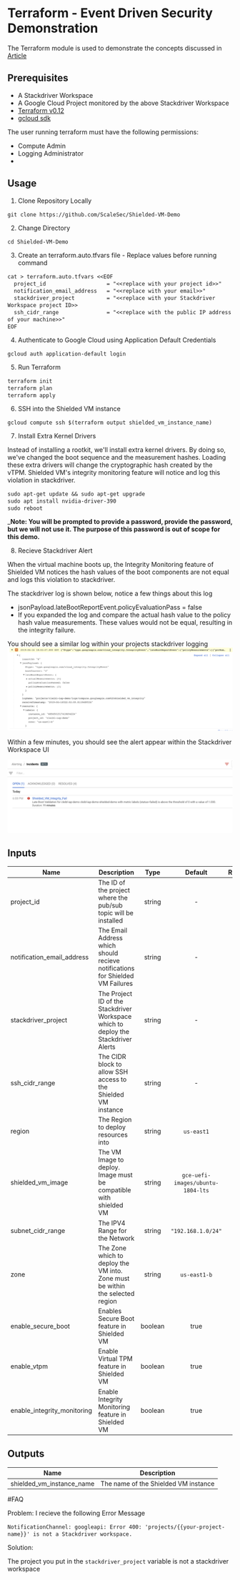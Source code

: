 # Terraform - Event Driven Security Demonstration

The Terraform module is used to demonstrate the concepts discussed in [Article](https://medium.com/p/4f49af8eb245/edit)

## Prerequisites 

* A Stackdriver Workspace
* A Google Cloud Project monitored by the above Stackdriver Workspace
* [Terraform v0.12](https://learn.hashicorp.com/terraform/getting-started/install.html)
* [gcloud sdk](https://cloud.google.com/sdk/install)

The user running terraform must have the following permissions:
* Compute Admin
* Logging Administrator
* 

## Usage

1. Clone Repository Locally
```
git clone https://github.com/ScaleSec/Shielded-VM-Demo
```
2. Change Directory
```
cd Shielded-VM-Demo
```
3. Create an terraform.auto.tfvars file - Replace values before running command
```
cat > terraform.auto.tfvars <<EOF
  project_id                   = "<<replace with your project id>>"
  notification_email_address   = "<<replace with your email>>"
  stackdriver_project          = "<<replace with your Stackdriver Workspace project ID>>
  ssh_cidr_range               = "<<replace with the public IP address of your machine>>"
EOF
```

4. Authenticate to Google Cloud using Application Default Credentials
```
gcloud auth application-default login
```

5. Run Terraform

```
terraform init
terraform plan
terraform apply
```

6. SSH into the Shielded VM instance

```
gcloud compute ssh $(terraform output shielded_vm_instance_name)
```

7. Install Extra Kernel Drivers

Instead of installing a rootkit, we'll install extra kernel drivers. By doing so, we've changed the boot sequence and the measurement hashes. Loading these extra drivers will change the cryptographic hash created by the vTPM. Shielded VM's integrity monitoring feature will notice and log this violation in stackdriver.

```
sudo apt-get update && sudo apt-get upgrade
sudo apt install nvidia-driver-390
sudo reboot
```
___Note: You will be prompted to provide a password, provide the password, but we will not use it. The purpose of this password is out of scope for this demo.__

8. Recieve Stackdriver Alert

When the virtual machine boots up, the Integrity Monitoring feature of Shielded VM notices the hash values of the boot components are not equal and logs this violation to stackdriver.

The stackdriver log is shown below, notice a few things about this log
* jsonPayload.lateBootReportEvent.policyEvaluationPass = false
* If you expanded the log and compare the actual hash value to the policy hash value measurements. These values would not be equal, resulting in the integrity failure.

You should see a similar log within your projects stackdriver logging
![stackdriver_integirty_log](./IMG/stackdriver_integrity_log.png)


Within a few minutes, you should see the alert appear within the Stackdriver Workspace UI

![stackdriver_UI_alert](./IMG/stackdriver_UI_alert.png)


## Inputs

| Name | Description | Type | Default | Required |
|------|-------------|:----:|:-----:|:-----:|
| project_id |The ID of the project where the pub/sub topic will be installed  | string | - | yes |
| notification_email_address | The Email Address which should recieve notifications for Shielded VM Failures | string | - | yes |
| stackdriver_project | The Project ID of the Stackdriver Workspace which to deploy the Stackdriver Alerts | string | - | yes |
| ssh_cidr_range | The CIDR block to allow SSH access to the Shielded VM instance | string | - |  yes |
| region | The Region to deploy resources into| string |`us-east1` | no |
| shielded_vm_image | The VM Image to deploy.  Image must be compatible with shielded VM| string |`gce-uefi-images/ubuntu-1804-lts` | no |
| subnet_cidr_range | The IPV4 Range for the Network  | string  | `"192.168.1.0/24"`| no | 
| zone  | The Zone which to deploy the VM into.  Zone must be within the selected region | string  | `us-east1-b` | no |
| enable_secure_boot | Enables Secure Boot feature in Shielded VM | boolean | true | no |
| enable_vtpm | Enable Virtual TPM feature in Shielded VM | boolean | true | no |
| enable_integrity_monitoring | Enable Integrity Monitoring feature in Shielded VM | boolean | true | no |


## Outputs

| Name | Description |
|------|-------------|
| shielded_vm_instance_name    | The name of the Shielded VM instance |


#FAQ

Problem: I recieve the following Error Message

```
NotificationChannel: googleapi: Error 400: 'projects/{{your-project-name}}' is not a Stackdriver workspace.
```

Solution: 

The project you put in the `stackdriver_project` variable is not a stackdriver workspace